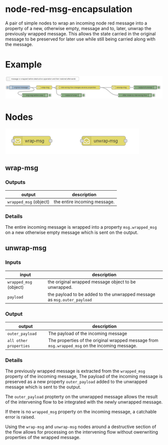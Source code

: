 # node-red-msg-encapsulation

A pair of simple nodes to wrap an incoming node red message into a property of a new, otherwise empty, message and to, later, unwrap the previously wrapped message.
This allows the state carried in the original message to be preserved for later use while still being carried along with the message.

# Example
![example](https://github.com/tonymacdonald2008/node-red-msg-encapsulation/blob/main/readme/example.png?raw=true)

# Nodes

![nodes](https://github.com/tonymacdonald2008/node-red-msg-encapsulation/blob/main/readme/nodes1.png?raw=true)

## wrap-msg

### Outputs

| output | description |
| --- | --- |
| `wrapped_msg` (object) |  the entire incoming message. |

### Details</h3>
 
The entire incoming message is wrapped into a property `msg.wrapped_msg` on a new otherwise empty message which is sent on the output.

## unwrap-msg

### Inputs

| input | description |
| --- | --- |
| `wrapped_msg` (object)   |  the original wrapped message object to be unwrapped. 
| `payload` |  the payload to be added to the unwrapped message as `msg.outer_payload`

### Output

| output | description |
| --- | --- |
| `outer_payload` |  The payload of the incoming message
| `all other properties`   |  The properties of the original wrapped message from `msg.wrapped_msg` on the incoming message.

### Details

The previously wrapped message is extracted from the `wrapped_msg` property of the incoming message, 
The payload of the incoming message is preserved as a new property `outer_payload` added to the unwrapped message which is sent to the output.

The `outer_payload` propterty on the unwrapped message allows the result of the intervening flow to be integrated with the newly unwrapped message.

If there is no `wrapped_msg` property on the incoming message, a catchable error is raised.

Using the `wrap-msg` and `unwrap-msg` nodes around a destructive section of the flow allows for processing on the intervening flow without owerwriting properties of the wrapped message.

